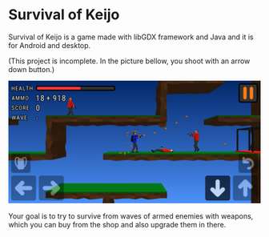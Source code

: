 # Survival of Keijo
Survival of Keijo is a game made with libGDX framework and Java and it is for Android and desktop.

(This project is incomplete. In the picture bellow, you shoot with an arrow down button.)

<img src="/screenshots/survivalofkeijogameplay.jpg" width="640px">

Your goal is to try to survive from waves of armed enemies with weapons, which you can buy from the shop and also upgrade them in there.
